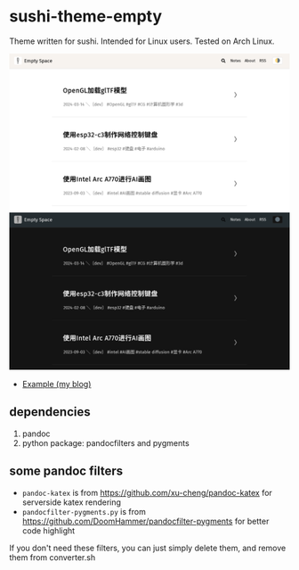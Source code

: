 # sushi-theme-empty
Theme written for sushi. Intended for Linux users. Tested on Arch Linux.

![screenshot](_screenshot-light.png)
![screenshot](_screenshot-dark.png)

- [Example (my blog)](https://nth233.top)

## dependencies

1. pandoc
2. python package: pandocfilters and pygments

## some pandoc filters

- `pandoc-katex` is from https://github.com/xu-cheng/pandoc-katex for serverside katex rendering
- `pandocfilter-pygments.py` is from https://github.com/DoomHammer/pandocfilter-pygments for better code highlight

If you don't need these filters, you can just simply delete them, and remove them from converter.sh

